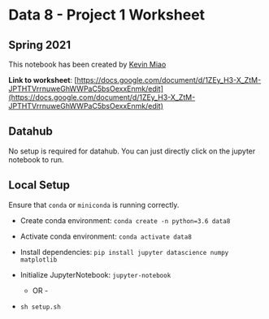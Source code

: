 # Data 8 - Project 1 Worksheet

## Spring 2021

This notebook has been created by [Kevin Miao](mailto:kevinmiao@cs.berkeley.edu)

**Link to worksheet**: [https://docs.google.com/document/d/1ZEy_H3-X_ZtM-JPTHTVrrnuweGhWWPaC5bsOexxEnmk/edit](https://docs.google.com/document/d/1ZEy_H3-X_ZtM-JPTHTVrrnuweGhWWPaC5bsOexxEnmk/edit)

## Datahub

No setup is required for datahub. You can just directly click on the jupyter notebook to run.

## Local Setup

Ensure that `conda` or `miniconda` is running correctly.

- Create conda environment: `conda create -n python=3.6 data8`
- Activate conda environment: `conda activate data8`
- Install dependencies: `pip install jupyter datascience numpy matplotlib`
- Initialize JupyterNotebook: `jupyter-notebook`

  - OR -

- `sh setup.sh`
